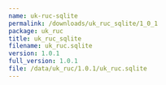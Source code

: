 ```yaml
---
name: uk-ruc-sqlite
permalink: /downloads/uk_ruc_sqlite/1_0_1
package: uk_ruc
title: uk_ruc_sqlite
filename: uk_ruc.sqlite
version: 1.0.1
full_version: 1.0.1
file: /data/uk_ruc/1.0.1/uk_ruc.sqlite
---
```

